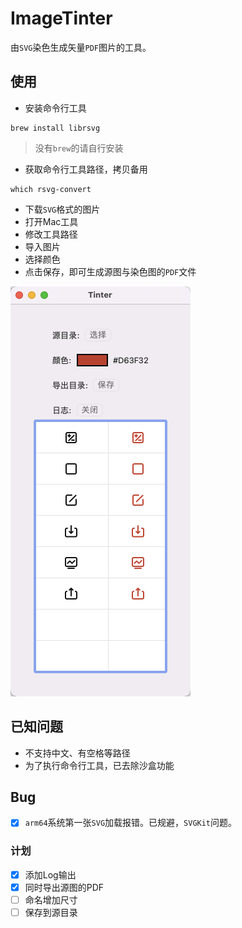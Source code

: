 # ImageTinter
由`SVG`染色生成矢量`PDF`图片的工具。


## 使用

* 安装命令行工具

```
brew install librsvg
```
> 没有`brew`的请自行安装

* 获取命令行工具路径，拷贝备用

```
which rsvg-convert
```

* 下载`SVG`格式的图片
* 打开Mac工具
* 修改工具路径
* 导入图片
* 选择颜色
* 点击保存，即可生成源图与染色图的`PDF`文件

![](assets/Snipaste_2023-02-01_17-01-10.png)



## 已知问题

* 不支持中文、有空格等路径
* 为了执行命令行工具，已去除沙盒功能

## Bug

* [x] `arm64`系统第一张`SVG`加载报错。已规避，`SVGKit`问题。

### 计划
* [x] 添加Log输出
* [x] 同时导出源图的PDF
* [ ] 命名增加尺寸
* [ ] 保存到源目录